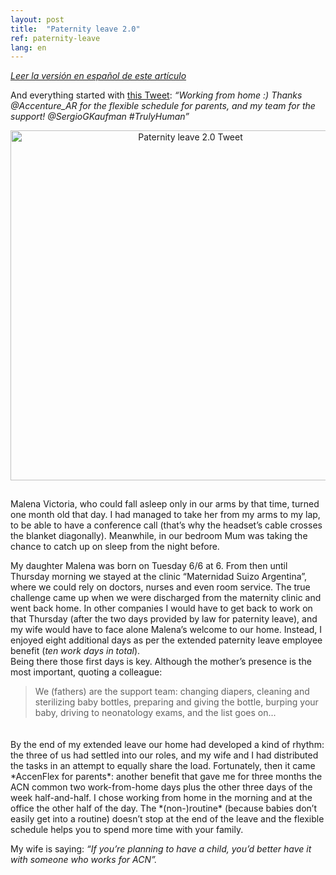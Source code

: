 ```yaml
---
layout: post
title:  "Paternity leave 2.0"
ref: paternity-leave
lang: en
---
```


*[Leer la versión en español de este artículo](http://localhost:4000/2017/10/05/licencia-por-paternidad.html)*

And everything started with <a href="https://twitter.com/CaptainBarsoba/status/883110919714242564" target="\_blank">this Tweet</a>: *“Working from home :) Thanks @Accenture_AR for the flexible schedule for parents, and my team for the support! @SergioGKaufman #TrulyHuman”*
<div style="text-align:center; padding-bottom: 15px"><img src="{{ site.url }}/assets/paternity-leave-2.0-tweet.jpg" width="560" alt="Paternity leave 2.0 Tweet" title="Paternity leave 2.0 Tweet"></div>

Malena Victoria, who could fall asleep only in our arms by that time, turned one month old that day. I had managed to take her from my arms to my lap, to be able to have a conference call (that’s why the headset’s cable crosses the blanket diagonally). Meanwhile, in our bedroom Mum was taking the chance to catch up on sleep from the night before.

My daughter Malena was born on Tuesday 6/6 at 6. From then until Thursday morning we stayed at the clinic “Maternidad Suizo Argentina”, where we could rely on doctors, nurses and even room service. The true challenge came up when we were discharged from the maternity clinic and went back home. In other companies I would have to get back to work on that Thursday (after the two days provided by law for paternity leave), and my wife would have to face alone Malena’s welcome to our home. Instead, I enjoyed eight additional days as per the extended paternity leave employee benefit (*ten work days in total*).  
Being there those first days is key. Although the mother’s presence is the most important, quoting a colleague:
> We (fathers) are the support team: changing diapers, cleaning and sterilizing baby bottles, preparing and giving the bottle, burping your baby, driving to neonatology exams, and the list goes on...

<div style="padding: 10px"></div>
By the end of my extended leave our home had developed a kind of rhythm: the three of us had settled into our roles, and my wife and I had distributed the tasks in an attempt to equally share the load.
Fortunately, then it came *AccenFlex for parents*: another benefit that gave me for three months the ACN common two work-from-home days plus the other three days of the week half-and-half. I chose working from home in the morning and at the office the other half of the day. The *(non-)routine* (because babies don’t easily get into a routine) doesn’t stop at the end of the leave and the flexible schedule helps you to spend more time with your family.

My wife is saying: *“If you’re planning to have a child, you’d better have it with someone who works for ACN”.*
